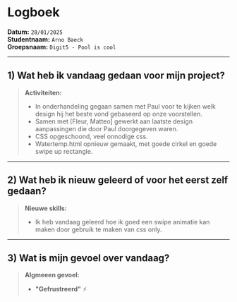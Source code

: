 # Logboek

**Datum:** `28/01/2025`  
**Studentnaam:** `Arno Baeck`  
**Groepsnaam:** `Digit5 - Pool is cool`

---
## 1) Wat heb ik vandaag gedaan voor mijn project?

> **Activiteiten:**  
> - In onderhandeling gegaan samen met Paul voor te kijken welk design hij het beste vond gebaseerd op onze voorstellen.
> - Samen met [Fleur, Matteo] gewerkt aan laatste design aanpassingen die door Paul doorgegeven waren.
> - CSS opgeschoond, veel onnodige css.
> - Watertemp.html opnieuw gemaakt, met goede cirkel en goede swipe up rectangle.

---
## 2) Wat heb ik nieuw geleerd of voor het eerst zelf gedaan?

> **Nieuwe skills:**  
> - Ik heb vandaag geleerd hoe ik goed een swipe animatie kan maken door gebruik te maken van css only.

---
## 3) Wat is mijn gevoel over vandaag?

> **Algmeeen gevoel:**  
> - **"Gefrustreerd"** :zap: